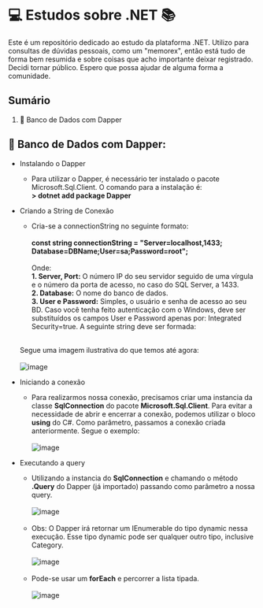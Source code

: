 # 💻 Estudos sobre .NET 📚
Este é um repositório dedicado ao estudo da plataforma .NET. Utilizo para consultas de dúvidas pessoais, como um "memorex", então está tudo de forma bem resumida e sobre coisas que acho importante deixar registrado. Decidi tornar público. Espero que possa ajudar de alguma forma a comunidade.

## Sumário
1. 💾 Banco de Dados com Dapper

## 💾 Banco de Dados com Dapper:
- Instalando o Dapper
  - Para utilizar o Dapper, é necessário ter instalado o pacote Microsoft.Sql.Client. O comando para a instalação é:<br>
 <b> > dotnet add package Dapper </b>
- Criando a String de Conexão
  - Cria-se a connectionString no seguinte formato: <br><br>
<b>const string connectionString = "Server=localhost,1433; Database=DBName;User=sa;Password=root";</b><br><br>
Onde: <br>
  <b>1. Server, Port:</b> O número IP do seu servidor seguido de uma vírgula e o número da porta de acesso, no caso do SQL Server, a 1433.<br>
  <b>2. Database:</b> O nome do banco de dados.<br>
  <b>3. User e Password:</b> Simples, o usuário e senha de acesso ao seu BD. Caso você tenha feito autenticação com o Windows, deve ser substituídos os campos User e Password apenas por: Integrated Security=true. A seguinte string deve ser formada: <br><br>
  
  Segue uma imagem ilustrativa do que temos até agora: <br><br>
  ![image](https://user-images.githubusercontent.com/65985740/218146194-51558e24-557e-43a6-ad2b-063b7ef449ff.png)
  
- Iniciando a conexão
  - Para realizarmos nossa conexão, precisamos criar uma instancia da classe <b>SqlConnection</b> do pacote <b>Microsoft.Sql.Client</b>. Para evitar a necessidade de abrir e encerrar a conexão, podemos utilizar o bloco <b>using</b> do C#. Como parâmetro, passamos a conexão criada anteriormente. Segue o exemplo: <br><br>
![image](https://user-images.githubusercontent.com/65985740/218195473-4d5324b0-d272-416f-8658-ead4cb689ee1.png)

- Executando a query
  - Utilizando a instancia do <b>SqlConnection</b> e chamando o método <b>.Query</b> do Dapper (já importado) passando como parâmetro a nossa query.<br><br>
![image](https://user-images.githubusercontent.com/65985740/218197595-b8ac2acb-b387-4cc3-a673-bea917608d67.png)<br><br>
  - Obs: O Dapper irá retornar um IEnumerable do tipo dynamic nessa execução. Esse tipo dynamic pode ser qualquer outro tipo, inclusive Category.<br><br>
 ![image](https://user-images.githubusercontent.com/65985740/218198851-e8bc7960-ce7f-4218-b0e6-612b07c9e8cc.png)<br><br>
  - Pode-se usar um <b>forEach</b> e percorrer a lista tipada.<br><br>
 ![image](https://user-images.githubusercontent.com/65985740/218200501-7c2dce6a-4080-4556-bfb3-deb61ec6872e.png)
